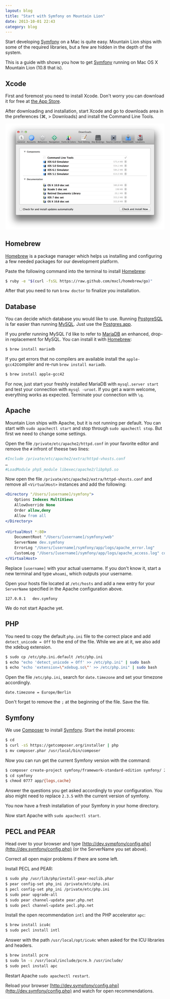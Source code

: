 ```yaml
---
layout: blog
title: "Start with Symfony on Mountain Lion"
date: 2013-10-01 22:43
category: blog
---
```


Start developing [Symfony](http://symfony.com/) on a Mac is quite easy. Mountain Lion ships with some of the required libraries, but a few are hidden in the depth of the system.

This is a guide with shows you how to get [Symfony](http://symfony.com/) running on  Mac OS X Mountain Lion (10.8 that is).

## Xcode

First and foremost you need to install Xcode. Don't worry you can download it for free at [the App Store](https://itunes.apple.com/de/app/xcode/id497799835?mt=12).

After downloading and installation, start Xcode and go to downloads area in the preferences (⌘, > Downloads) and install the Command Line Tools.

![Xcode Preferences Panel](/images/blog/xcode-downloads.png)

## Homebrew

[Homebrew](http://brew.sh) is a package manager which helps us installing and configuring a few needed packages for our development platform.

Paste the following command into the terminal to install [Homebrew](http://brew.sh):

```bash
$ ruby -e "$(curl -fsSL https://raw.github.com/mxcl/homebrew/go)"
```

After that you need to run `brew doctor` to finalize you installation.

## Database

You can decide which database you would like to use. Running [PostgreSQL](http://www.postgresql.org) is far easier than running [MySQL](http://www.mysql.com). Just use the [Postgres.app](http://postgresapp.com).

If you prefer running MySQL I'd like to refer to [MariaDB](https://mariadb.org) an enhanced, drop-in replacement for MySQL. You can install it with [Homebrew](http://brew.sh):

```bash
$ brew install mariadb
```

If you get errors that no compilers are available install the `apple-gcc42`compiler and re-run `brew install mariadb`.

```bash
$ brew install apple-gcc42
```

For now, just start your freshly installed MariaDB with `mysql.server start` and test your connection with `mysql -uroot`. If you get a warm welcome, everything works as expected. Terminate your connection with `\q`.

## Apache

Mountain Lion ships with Apache, but it is not running per default. You can start with `sudo apachectl start` and stop through `sudo apachectl stop`. But first we need to change some settings.

Open the file `/private/etc/apache2/httpd.conf` in your favorite editor and remove the `#` infront of theese two lines:

```apache
#Include /private/etc/apache2/extra/httpd-vhosts.conf
…
#LoadModule php5_module libexec/apache2/libphp5.so
```

Now open the file `/private/etc/apache2/extra/httpd-vhosts.conf` and remove all `<VirtualHost>` instances and add the following:

```apache
<Directory "/Users/[username]/symfony">
    Options Indexes MultiViews
    AllowOverride None
    Order allow,deny
    Allow from all
</Directory>

<VirtualHost *:80>
    DocumentRoot "/Users/[username]/symfony/web"
    ServerName dev.symfony
    ErrorLog "/Users/[username]/symfony/app/logs/apache_error.log"
    CustomLog "/Users/[username]/symfony/app/logs/apache_access.log" common
</VirtualHost>
```

Replace `[username]` with your actual username. If you don't know it, start a new terminal and type `whoami`, which outputs your username.

Open your hosts file located at `/etc/hosts` and add a new entry for your `ServerName` specified in the Apache configuration above.

```
127.0.0.1   dev.symfony
```

We do not start Apache yet.

## PHP

You need to copy the default `php.ini` file to the correct place and add `detect_unicode = Off` to the end of the file. While we are at it, we also add the xdebug extension.

```bash
$ sudo cp /etc/php.ini.default /etc/php.ini
$ echo "echo 'detect_unicode = Off' >> /etc/php.ini" | sudo bash
$ echo "echo 'extension=\"xdebug.so\"' >> /etc/php.ini" | sudo bash
```

Open the file `/etc/php.ini`, search for `date.timezone` and set your timezone accordingly.

```
date.timezone = Europe/Berlin
```

Don't forget to remove the `;` at the beginning of the file. Save the file.

## Symfony

We use [Composer](http://getcomposer.org) to install [Symfony](http://symfony.com/). Start the install process:

```bash
$ cd
$ curl -sS https://getcomposer.org/installer | php
$ mv composer.phar /usr/local/bin/composer
```

Now you can run get the current Symfony version with the command:

```bash
$ composer create-project symfony/framework-standard-edition symfony/ 2.3.5
$ cd symfony
$ chmod 0777 app/{logs,cache}
```

Answer the questions you get asked accordingly to your configuration. You also might need to replace `2.3.5` with the current version of symfony.

You now have a fresh installation of your Symfony in your home directory.

Now start Apache with `sudo apachectl start`.

## PECL and PEAR

Head over to your browser and type [http://dev.sympfony/config.php](http://dev.symfony/config.php) (or the ServerName you set above).

Correct all open major problems if there are some left.

Install PECL and PEAR:

```bash
$ sudo php /usr/lib/php/install-pear-nozlib.phar
$ pear config-set php_ini /private/etc/php.ini
$ pecl config-set php_ini /private/etc/php.ini
$ sudo pear upgrade-all
$ sudo pear channel-update pear.php.net
$ sudo pecl channel-update pecl.php.net
```

Install the open recommendation `intl` and the PHP accelerator `apc`:

```bash
$ brew install icu4c
$ sudo pecl install intl
```

Answer with the path `/usr/local/opt/icu4c` when asked for the ICU libraries and headers.

```bash
$ brew install pcre
$ sudo ln -s /usr/local/include/pcre.h /usr/include/
$ sudo pecl install apc
````

Restart Apache `sudo apachectl restart`.

Reload your browser [http://dev.sympfony/config.php](http://dev.symfony/config.php) and watch for open recommendations.
